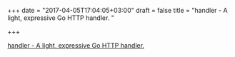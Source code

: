 +++
date = "2017-04-05T17:04:05+03:00"
draft = false
title = "handler - A light, expressive Go HTTP handler. "

+++

<p><a href="https://t.co/NOJAfSjTmm">handler - A light, expressive Go HTTP handler. </a></p>